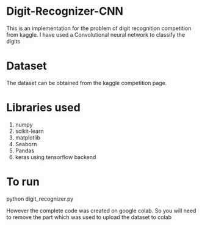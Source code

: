 # Digit-Recognizer-CNN

This is an implementation for the problem of digit recognition competition from kaggle. I have used a Convolutional neural network to classify the digits

# Dataset
The dataset can be obtained from the kaggle competition page.

# Libraries used
1) numpy
2) scikit-learn
3) matplotlib
4) Seaborn
5) Pandas
6) keras using tensorflow backend

# To run
python digit_recognizer.py

However the complete code was created on google colab. So you will need to remove the part which was used to upload the dataset to colab
